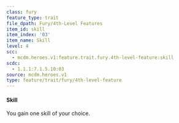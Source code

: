 ```yaml
---
class: fury
feature_type: trait
file_dpath: Fury/4th-Level Features
item_id: skill
item_index: '03'
item_name: Skill
level: 4
scc:
  - mcdm.heroes.v1:feature.trait.fury.4th-level-feature:skill
scdc:
  - 1.1.1:7.1.5.10:03
source: mcdm.heroes.v1
type: feature/trait/fury/4th-level-feature
---
```


#### Skill

You gain one skill of your choice.
